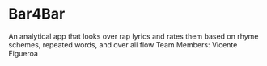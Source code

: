 # Bar4Bar
An analytical app that looks over rap lyrics and rates them based on rhyme schemes, repeated words, and over all flow
Team Members:
Vicente Figueroa